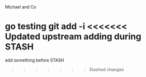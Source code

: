 Michael and Co

go testing git add -i
<<<<<<< Updated upstream
adding during STASH
=======

add something before STASH
>>>>>>> Stashed changes
